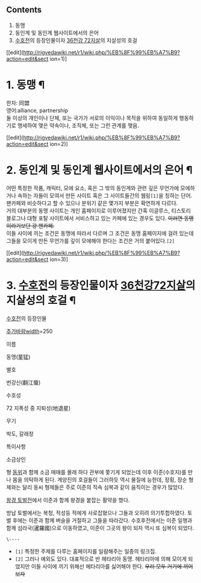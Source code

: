 ## Contents

    

1. 동맹 
2. 동인계 및 동인계 웹사이트에서의 은어 
3. [수호전](%EC%88%98%ED%98%B8%EC%A0%84.md)의 등장인물이자 [36천강 72지살](36%EC%B2%9C%EA%B0%95%2072%EC%A7%80%EC%82%B4.md)의 지살성의 호걸 

[[edit](http://rigvedawiki.net/r1/wiki.php/%EB%8F%99%EB%A7%B9?action=edit&sect
ion=1)]

# 1. 동맹 ¶

한자: 同盟  
영어:alliance, partnership  
둘 이상의 개인이나 단체, 또는 국가가 서로의 이익이나 목적을 위하여 동일하게 행동하기로 맹세하여 맺은 약속이나, 조직체, 또는 그런 관계를
맺음.

  
  

[[edit](http://rigvedawiki.net/r1/wiki.php/%EB%8F%99%EB%A7%B9?action=edit&sect
ion=2)]

# 2. 동인계 및 동인계 웹사이트에서의 은어 ¶

어떤 특정한 작품, 캐릭터, 모에 요소, 혹은 그 밖의 동인계와 관련 깊은 무언가에 모에하거나 속하는 자들이 모여서 만든 사이트 혹은 그
사이트들간의 웹링`[1]`을 칭하는 단어. 팬카페와 비슷하다고 할 수 있으나 분위기 같은 몇가지 부분은 확연하게 다르다.  
거의 대부분의 동맹 사이트는 개인 홈페이지로 이루어졌지만 간혹 이글루스, 티스토리 블로그나 대형 포탈 사이트에서 서비스하고 있는 카페에 있는
경우도 있다. <del>이러면 동맹이라기보단 걍 팬카페.</del>  
이들 사이에 끼는 조건은 동맹에 따라서 다르며 그 조건은 동맹 홈페이지에 걸려 있는데 그들을 모이게 만든 무언가를 깊이 모에해야 한다는
조건은 거의 붙어있다.`[2]`

  

[[edit](http://rigvedawiki.net/r1/wiki.php/%EB%8F%99%EB%A7%B9?action=edit&sect
ion=3)]

# 3. [수호전](%EC%88%98%ED%98%B8%EC%A0%84.md)의 등장인물이자 [36천강72지살](36%EC%B2%9C%EA%B0%95%2072%EC%A7%80%EC%82%B4.md)의 지살성의 호걸 ¶

[수호전](%EC%88%98%ED%98%B8%EC%A0%84.md)의 등장인물

[추가바람](%EC%B6%94%EA%B0%80%EB%B0%94%EB%9E%8C.md)[width](width.md)=250

이름

동맹(童猛)

별호

번강신(翻江蜃)

수호성

72 지폭성 중 지퇴성(地退星)

무기

박도, 갈래창

특이사항

소금상인

형 [동위](%EB%8F%99%EC%9C%84.md)과 함께 소금 매매를 몰래 하다 관부에 쫓기게 되었는데 이후 이준(수호지)를 만나
몸을 의탁하게 된다. 계양진의 호걸들이 그러하듯 역시 물질에 능한데, 장횡, 장순 형제와는 달리 동씨 형제들은 주로 이준의 직속 심복과 같이
움직이는 경우가 많았다.

  

[왕경 토벌전](%EC%99%95%EA%B2%BD%28%EC%88%98%ED%98%B8%EC%A7%80%29.md)에서 이준과 함께
왕경을 붙잡는 활약을 했다.

  

방납 토벌에서는 복청, 적성등 적에게 사로잡혔으나 그들과 오히려 의기투합하였다. 토벌 후에는 이준과 함께 벼슬을 거절하고 그들을 따라갔다.
수호후전에서는 이준 일행과 함께 섬라국(暹羅國)으로 이동하였고, 이준이 그곳의 왕이 되자 역시 또 심복이 되었다.

`\----`

  * `[1]` 특정한 주제를 다루는 홈페이지를 일람해주는 일종의 링크집.
  * `[2]` 그러나 예외도 있다. 대표적으로 반 헤타리아 동맹. 헤타리아에 의해 모이게 되었지만 이들 사이에 끼기 위해선 헤타리아를 싫어해야 한다. <del>우리 모두 거기에 끼어 보자</del>

